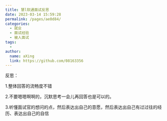 ```yaml
---
title: 慧l软通面试反思
date: 2023-03-14 15:59:28
permalink: /pages/ae0d84/
categories:
  - 就业
  - 面试经验
  - 被人面试
tags:
  - 
author: 
  name: aXing
  link: https://github.com/08163356
---
```

反思：

1.整体回答的流畅度不错

2.不要嗯嗯啊啊的，沉默思考一会儿再回答也是可以的。

3.听懂面试官的想问的点，然后表达出自己的意愿，然后表达出自己有过过往的经历、表达出自己的自信


